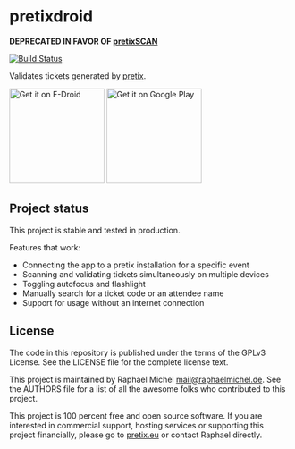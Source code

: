 pretixdroid
===========

**DEPRECATED IN FAVOR OF [pretixSCAN](https://github.com/pretix/pretixscan-android)**

[![Build Status](https://travis-ci.org/pretix/pretixdroid.svg?branch=master)](https://travis-ci.org/pretix/pretixdroid)

Validates tickets generated by [pretix](https://pretix.eu).

<a href="https://f-droid.org/packages/eu.pretix.pretixdroid/" target="_blank">
<img src="https://user-images.githubusercontent.com/42723388/47257291-3422b580-d48c-11e8-8fa2-6c434ea68a1f.png" alt="Get it on F-Droid" width="170"/></a>
<a href='https://play.google.com/store/apps/details?id=eu.pretix.pretixdroid&utm_source=global_co&utm_medium=prtnr&utm_content=Mar2515&utm_campaign=PartBadge&pcampaignid=MKT-Other-global-all-co-prtnr-py-PartBadge-Mar2515-1'><img alt='Get it on Google Play' src='https://user-images.githubusercontent.com/42723388/47258452-9b943180-d49b-11e8-8f3b-da51cb140128.png' width="170"/></a>

Project status
--------------

This project is stable and tested in production.

Features that work:

* Connecting the app to a pretix installation for a specific event
* Scanning and validating tickets simultaneously on multiple devices
* Toggling autofocus and flashlight
* Manually search for a ticket code or an attendee name
* Support for usage without an internet connection

License
-------
The code in this repository is published under the terms of the GPLv3 License. 
See the LICENSE file for the complete license text.

This project is maintained by Raphael Michel <mail@raphaelmichel.de>. See the
AUTHORS file for a list of all the awesome folks who contributed to this project.

This project is 100 percent free and open source software. If you are interested in
commercial support, hosting services or supporting this project financially, please 
go to [pretix.eu](https://pretix.eu) or contact Raphael directly.
